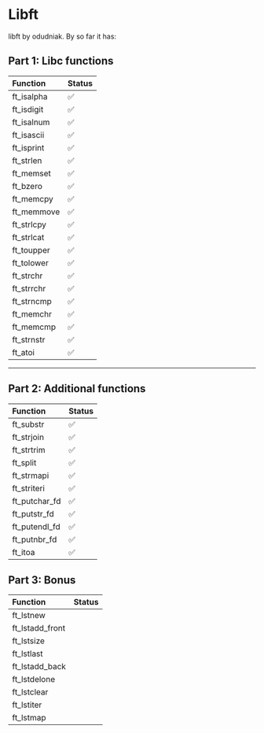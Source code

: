 # Libft

libft by odudniak.
By so far it has:

<!-- ✅ -->

## Part 1: Libc functions

Function | Status
:------------ | :-------------|
ft_isalpha|✅
ft_isdigit|✅
ft_isalnum|✅
ft_isascii|✅
ft_isprint|✅
ft_strlen|✅
ft_memset|✅
ft_bzero|✅
ft_memcpy|✅
ft_memmove|✅
ft_strlcpy|✅
ft_strlcat|✅
ft_toupper|✅
ft_tolower|✅
ft_strchr|✅
ft_strrchr|✅
ft_strncmp|✅
ft_memchr|✅
ft_memcmp|✅
ft_strnstr|✅
ft_atoi|✅

---

## Part 2: Additional functions

Function | Status
:------------ | :-------------|
ft_substr|✅
ft_strjoin|✅
ft_strtrim|✅
ft_split|✅
ft_strmapi|✅
ft_striteri|✅
ft_putchar_fd|✅
ft_putstr_fd|✅
ft_putendl_fd|✅
ft_putnbr_fd|✅
ft_itoa|✅

## Part 3: Bonus

Function | Status
:------------ | :-------------|
ft_lstnew|
ft_lstadd_front|
ft_lstsize|
ft_lstlast|
ft_lstadd_back|
ft_lstdelone|
ft_lstclear|
ft_lstiter|
ft_lstmap|
